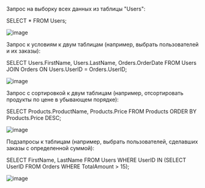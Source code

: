 Запрос на выборку всех данных из таблицы "Users":
 
SELECT * FROM Users;

![image](https://github.com/drtwej/sql1/assets/144841894/d2c0ce65-e7a7-43ec-ae99-3264f6ef51eb)


Запрос к условиям к двум таблицам (например, выбрать пользователей и их заказы):

SELECT Users.FirstName, Users.LastName, Orders.OrderDate
FROM Users
JOIN Orders ON Users.UserID = Orders.UserID;

![image](https://github.com/drtwej/sql1/assets/144841894/cc64b255-5ff1-4436-8989-b9fb7a6d51f2)


Запрос с сортировкой к двум таблицам (например, отсортировать продукты по цене в убывающем порядке):

SELECT Products.ProductName, Products.Price
FROM Products
ORDER BY Products.Price DESC;

![image](https://github.com/drtwej/sql1/assets/144841894/053c0951-063e-4657-a045-937fb19a10ac)


Подзапросы к таблицам (например, выбрать пользователей, сделавших заказы с определенной суммой):

SELECT FirstName, LastName
FROM Users
WHERE UserID IN (SELECT UserID FROM Orders WHERE TotalAmount > 15);


![image](https://github.com/drtwej/sql1/assets/144841894/47b2770d-d3d0-4b81-8441-f294631e40e1)




